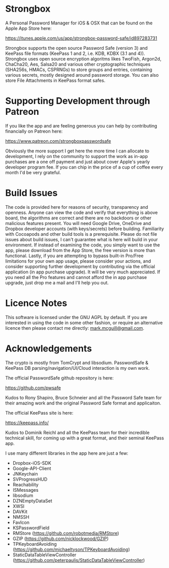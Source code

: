 # Strongbox
A Personal Password Manager for iOS & OSX that can be found on the Apple App Store here: 

https://itunes.apple.com/us/app/strongbox-password-safe/id897283731

Strongbox supports the open source Password Safe (version 3) and KeePass file formats (KeePass 1 and 2, i.e. KDB, KDBX (3.1 and 4)). Strongbox uses open source encryption algoritms likes TwoFish, Argon2d, ChaCha20, Aes, Salsa20 and various other cryptographic techniques (SHA256s, HMACs, CSPRNGs) to store groups and entries, containing various secrets, mostly designed around password storage. You can also store File Attachments in KeePass format safes.

# Supporting Development through Patreon
If you like the app and are feeling generous you can help by contributing financially on Patreon here:

https://www.patreon.com/strongboxpasswordsafe

Obviously the more support I get here the more time I can allocate to development, I rely on the community to support the work as in-app purchases are a one off payment and just about cover Apple's yearly developer program fee. If you can chip in the price of a cup of coffee every month I'd be very grateful.

# Build Issues
The code is provided here for reasons of security, transparency and openness. Anyone can view the code and verify that everything is above board, the algorithms are correct and there are no backdoors or other malicious features present. You will need Google Drive, OneDrive and Dropbox developer accounts (with keys/secrets) before building. Familiarity with Cocoapods and other build tools is a prerequisite. Please do not file issues about build issues, I can't guarantee what is here will build in your environment. If instead of examining the code, you simply want to use the app, please download from the App Store, the free version is more than functional. Lastly, if you are attempting to bypass built-in Pro/Free limitations for your own app usage, please consider your actions, and consider supporting further development by contributing via the official application (in app purchase upgrade). It will be very much appreciated. If you need all the Pro features and cannot afford the in app purchase upgrade, just drop me a mail and I'll help you out.

# Licence Notes
This software is licensed under the GNU AGPL by default. If you are interested in using the code in some other fashion, or require an alternative licence then please contact me directly: mark.mcguill@gmail.com.

# Acknowledgements
The crypto is mostly from TomCrypt and libsodium. PasswordSafe & KeePass DB parsing/navigation/UI/Cloud interaction is my own work. 

The official PasswordSafe github repository is here:

https://github.com/pwsafe

Kudos to Rony Shapiro, Bruce Schneier and all the Password Safe team for their amazing work and the original Password Safe format and applicaiton.

The official KeePass site is here:

https://keepass.info/

Kudos to Dominik Reichl and all the KeePass team for their incredible technical skill, for coming up with a great format, and their seminal KeePass app. 

I use many different libraries in the app here are just a few:

- Dropbox-iOS-SDK
- Google-API-Client
- JNKeychain
- SVProgressHUD
- Reachability
- ISMessages
- libsodium
- DZNEmptyDataSet
- XWSI
- DAVKit
- NMSSH
- FavIcon 
- KSPasswordField
- RMStore (https://github.com/robotmedia/RMStore)
- GZIP (https://github.com/nicklockwood/GZIP)
- TPKeyboardAvoiding (https://github.com/michaeltyson/TPKeyboardAvoiding)
- StaticDataTableViewController (https://github.com/peterpaulis/StaticDataTableViewController)
